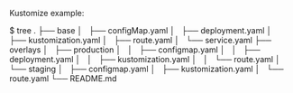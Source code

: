 Kustomize example:

$ tree .
├── base
│   ├── configMap.yaml
│   ├── deployment.yaml
│   ├── kustomization.yaml
│   ├── route.yaml
│   └── service.yaml
├── overlays
│   ├── production
│   │   ├── configmap.yaml
│   │   ├── deployment.yaml
│   │   ├── kustomization.yaml
│   │   └── route.yaml
│   └── staging
│       ├── configmap.yaml
│       ├── kustomization.yaml
│       └── route.yaml
└── README.md


